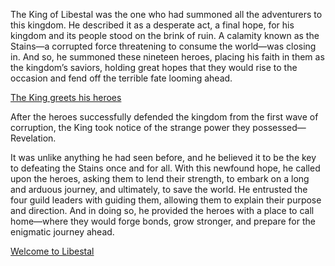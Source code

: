 <!-- title: King of Libestal -->
<!-- status: Alive -->

The King of Libestal was the one who had summoned all the adventurers to this kingdom. He described it as a desperate act, a final hope, for his kingdom and its people stood on the brink of ruin. A calamity known as the Stains—a corrupted force threatening to consume the world—was closing in. And so, he summoned these nineteen heroes, placing his faith in them as the kingdom’s saviors, holding great hopes that they would rise to the occasion and fend off the terrible fate looming ahead.

[The King greets his heroes](#embed:https://www.youtube.com/live/2qiX7084obE?feature=shared&t=2768)

After the heroes successfully defended the kingdom from the first wave of corruption, the King took notice of the strange power they possessed—Revelation.

It was unlike anything he had seen before, and he believed it to be the key to defeating the Stains once and for all. With this newfound hope, he called upon the heroes, asking them to lend their strength, to embark on a long and arduous journey, and ultimately, to save the world. He entrusted the four guild leaders with guiding them, allowing them to explain their purpose and direction. And in doing so, he provided the heroes with a place to call home—where they would forge bonds, grow stronger, and prepare for the enigmatic journey ahead.

[Welcome to Libestal](#embed:https://www.youtube.com/live/PJtapc2_7ok?feature=shared&t=3169)
